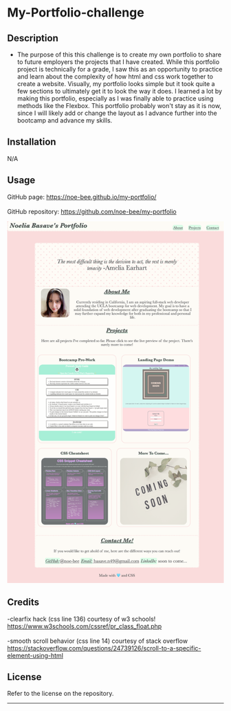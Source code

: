 # My-Portfolio-challenge

## Description

- The purpose of this this challenge is to create my own portfolio to share to future employers the projects that I have created. While this portfolio project is technically for a grade, I saw this as an opportunity to practice and learn about the complexity of how html and css work together to create a website. Visually, my portfolio looks simple but it took quite a few sections to ultimately get it to look the way it does. I learned a lot by making this portfolio, especially as I was finally able to practice using methods like the Flexbox. This portfolio probably won't stay as it is now, since I will likely add or change the layout as I advance further into the bootcamp and advance my skills.

## Installation

N/A

## Usage
  GitHub page: https://noe-bee.github.io/my-portfolio/ <br></br>
  GitHub repository: https://github.com/noe-bee/my-portfolio

 ![image](./images/portfolio-ss.png)

## Credits

-clearfix hack (css line 136) courtesy of w3 schools! https://www.w3schools.com/cssref/pr_class_float.php <br></br>
-smooth scroll behavior (css line 14) courtesy of stack overflow https://stackoverflow.com/questions/24739126/scroll-to-a-specific-element-using-html

## License

Refer to the license on the repository.

---
